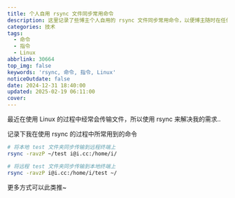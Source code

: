 ```yaml
---
title: 个人自用 rsync 文件同步常用命令
description: 这里记录了些博主个人自用的 rsync 文件同步常用命令，以便博主随时在任何终端上查阅..
categories: 技术
tags:
  - 命令
  - 指令
  - Linux
abbrlink: 30664
top_img: false
keywords: 'rsync, 命令, 指令, Linux'
noticeOutdate: false
date: 2024-12-31 18:40:00
updated: 2025-02-19 06:11:00
cover:
---
```


最近在使用 Linux 的过程中经常会传输文件，所以使用 rsync 来解决我的需求..

记录下我在使用 rsync 的过程中所常用到的命令

```sh
# 将本地 test 文件夹同步传输到远程终端上
rsync -ravzP ~/test i@i.cc:/home/i/

# 将远程 test 文件夹同步传输到本地终端上
rsync -ravzP i@i.cc:/home/i/test ~/

```

更多方式可以此类推~
